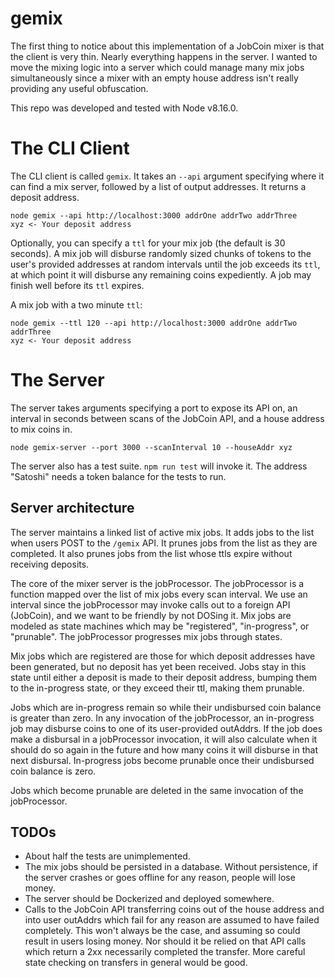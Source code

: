 # gemix
The first thing to notice about this implementation of a JobCoin mixer is that the client is very thin. Nearly everything happens in the server. I wanted to move the mixing logic into a server which could manage many mix jobs simultaneously since a mixer with an empty house address isn't really providing any useful obfuscation.

This repo was developed and tested with Node v8.16.0.

# The CLI Client

The CLI client is called `gemix`. It takes an `--api` argument specifying where it can find a mix server, followed by a list of output addresses. It returns a deposit address.

```
node gemix --api http://localhost:3000 addrOne addrTwo addrThree
xyz <- Your deposit address
```

Optionally, you can specify a `ttl` for your mix job (the default is 30 seconds). A mix job will disburse randomly sized chunks of tokens to the user's provided addresses at random intervals until the job exceeds its `ttl`, at which point it will disburse any remaining coins expediently. A job may finish well before its `ttl` expires.

A mix job with a two minute `ttl`:

```
node gemix --ttl 120 --api http://localhost:3000 addrOne addrTwo addrThree
xyz <- Your deposit address
```

# The Server

The server takes arguments specifying a port to expose its API on, an interval in seconds between scans of the JobCoin API, and a house address to mix coins in.

```
node gemix-server --port 3000 --scanInterval 10 --houseAddr xyz
```

The server also has a test suite. `npm run test` will invoke it. The address "Satoshi" needs a token balance for the tests to run.

## Server architecture

The server maintains a linked list of active mix jobs. It adds jobs to the list when users POST to the `/gemix` API. It prunes jobs from the list as they are completed. It also prunes jobs from the list whose ttls expire without receiving deposits.

The core of the mixer server is the jobProcessor. The jobProcessor is a function mapped over the list of mix jobs every scan interval. We use an interval since the jobProcessor may invoke calls out to a foreign API (JobCoin), and we want to be friendly by not DOSing it. Mix jobs are modeled as state machines which may be "registered", "in-progress", or "prunable". The jobProcessor progresses mix jobs through states.

Mix jobs which are registered are those for which deposit addresses have been generated, but no deposit has yet been received. Jobs stay in this state until either a deposit is made to their deposit address, bumping them to the in-progress state, or they exceed their ttl, making them prunable.

Jobs which are in-progress remain so while their undisbursed coin balance is greater than zero. In any invocation of the jobProcessor, an in-progress job may disburse coins to one of its user-provided outAddrs. If the job does make a disbursal in a jobProcessor invocation, it will also calculate when it should do so again in the future and how many coins it will disburse in that next disbursal. In-progress jobs become prunable once their undisbursed coin balance is zero.

Jobs which become prunable are deleted in the same invocation of the jobProcessor.

## TODOs

- About half the tests are unimplemented.
- The mix jobs should be persisted in a database. Without persistence, if the server crashes or goes offline for any reason, people will lose money.
- The server should be Dockerized and deployed somewhere.
- Calls to the JobCoin API transferring coins out of the house address and into user outAddrs which fail for any reason are assumed to have failed completely. This won't always be the case, and assuming so could result in users losing money. Nor should it be relied on that API calls which return a 2xx necessarily completed the transfer. More careful state checking on transfers in general would be good.
